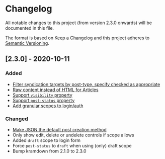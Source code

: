 # Changelog

All notable changes to this project (from version 2.3.0 onwards) will be
documented in this file.

The format is based on [Keep a Changelog](https://keepachangelog.com/en/1.0.0/)
and this project adheres to
[Semantic Versioning](https://semver.org/spec/v2.0.0.html).

## [2.3.0] - 2020-10-11

### Added

- [Filter syndication targets by post-type, specify checked as appropriate](https://github.com/barryf/micropublish/issues/45)
- [Raw content instead of HTML for Articles](https://github.com/barryf/micropublish/issues/42)
- [Support `visibility` property](https://github.com/barryf/micropublish/issues/36)
- [Support `post-status` property](https://github.com/barryf/micropublish/issues/35)
- [Add granular scopes to login/auth](https://github.com/barryf/micropublish/issues/33)

### Changed

- [Make JSON the default post creation method](https://github.com/barryf/micropublish/issues/41)
- Only show edit, delete or undelete controls if scope allows
- Added `draft` scope to login form
- Force `post-status` to `draft` when using (only) draft scope
- Bump kramdown from 2.1.0 to 2.3.0
